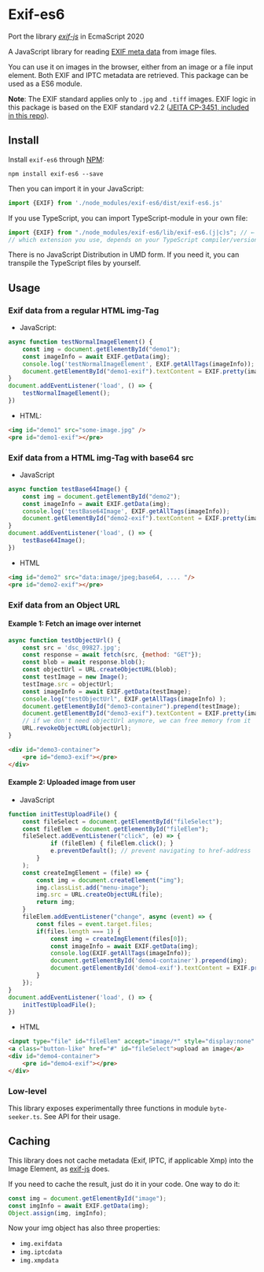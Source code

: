 # Exif-es6

Port the library [*exif-js*](https://github.com/exif-js/exif-js) in EcmaScript 2020

A JavaScript library for reading [EXIF meta data](https://en.wikipedia.org/wiki/Exchangeable_image_file_format) from image files.

You can use it on images in the browser, either from an image or a file input element. 
Both EXIF and IPTC metadata are retrieved.
This package can be used as a ES6 module.


**Note**: The EXIF standard applies only to `.jpg` and `.tiff` images. 
EXIF logic in this package is based on the EXIF standard v2.2 ([JEITA CP-3451, included in this repo](/specification/Exif2-2.pdf)).

## Install

Install `exif-es6` through [NPM](https://www.npmjs.com/#getting-started):

```shell
npm install exif-es6 --save
```
 

Then you can import it in your JavaScript:

```javascript
import {EXIF} from './node_modules/exif-es6/dist/exif-es6.js'
```

If you use TypeScript, you can import TypeScript-module in your own file:

```typescript
import {EXIF} from "./node_modules/exif-es6/lib/exif-es6.(j|c)s"; // ← 
// which extension you use, depends on your TypeScript compiler/version etc.
```

There is no JavaScript Distribution in UMD form. 
If you need it, you can transpile the TypeScript files by yourself. 

## Usage

### Exif data from a regular HTML img-Tag

* JavaScript:

```javascript
async function testNormalImageElement() {
    const img = document.getElementById("demo1");
    const imageInfo = await EXIF.getData(img);
    console.log('testNormalImageElement', EXIF.getAllTags(imageInfo));
    document.getElementById("demo1-exif").textContent = EXIF.pretty(imageInfo);
}
document.addEventListener('load', () => {
    testNormalImageElement();
})
```

* HTML:
 
```html
<img id="demo1" src="some-image.jpg" />
<pre id="demo1-exif"></pre>
```

### Exif data from a HTML img-Tag with base64 src

* JavaScript

```javascript
async function testBase64Image() {
    const img = document.getElementById("demo2");
    const imageInfo = await EXIF.getData(img);
    console.log('testBase64Image', EXIF.getAllTags(imageInfo));
    document.getElementById("demo2-exif").textContent = EXIF.pretty(imageInfo);
}
document.addEventListener('load', () => {
    testBase64Image();
})
```

* HTML

```html
<img id="demo2" src="data:image/jpeg;base64, .... "/>
<pre id="demo2-exif"></pre>
```

### Exif data from an Object URL

#### Example 1: Fetch an image over internet

```javascript
async function testObjectUrl() {
    const src = 'dsc_09827.jpg';
    const response = await fetch(src, {method: "GET"});
    const blob = await response.blob();
    const objectUrl = URL.createObjectURL(blob);
    const testImage = new Image();
    testImage.src = objectUrl;
    const imageInfo = await EXIF.getData(testImage);
    console.log("testObjectUrl", EXIF.getAllTags(imageInfo) );
    document.getElementById("demo3-container").prepend(testImage);
    document.getElementById("demo3-exif").textContent = EXIF.pretty(imageInfo);
    // if we don't need objectUrl anymore, we can free memory from it
    URL.revokeObjectURL(objectUrl);
}
```

```html
<div id="demo3-container">
    <pre id="demo3-exif"></pre>
</div>
```

#### Example 2: Uploaded image from user

* JavaScript

```javascript
function initTestUploadFile() {
    const fileSelect = document.getElementById("fileSelect");
    const fileElem = document.getElementById("fileElem");
    fileSelect.addEventListener("click", (e) => {
            if (fileElem) { fileElem.click(); }
            e.preventDefault(); // prevent navigating to href-address
        }
    );
    const createImgElement = (file) => {
        const img = document.createElement("img");
        img.classList.add("menu-image");
        img.src = URL.createObjectURL(file);
        return img;
    }
    fileElem.addEventListener("change", async (event) => {
        const files = event.target.files;
        if(files.length === 1) {
            const img = createImgElement(files[0]);
            const imageInfo = await EXIF.getData(img);
            console.log(EXIF.getAllTags(imageInfo));
            document.getElementById('demo4-container').prepend(img);
            document.getElementById('demo4-exif').textContent = EXIF.pretty(imageInfo)
        }
    });
}
document.addEventListener('load', () => {
    initTestUploadFile();
})
```

* HTML

```html
<input type="file" id="fileElem" accept="image/*" style="display:none" />
<a class="button-like" href="#" id="fileSelect">upload an image</a>
<div id="demo4-container">
    <pre id="demo4-exif"></pre>
</div>
```

### Low-level

This library exposes experimentally three functions in module `byte-seeker.ts`.
See API for their usage.

## Caching


This library does not cache metadata (Exif, IPTC, if applicable Xmp) into the Image Element,
as [exif-js](https://github.com/exif-js/exif-js) does.

If you need to cache the result, just do it in your code. One way to do it:

```javascript
const img = document.getElementById("image");
const imgInfo = await EXIF.getData(img);
Object.assign(img, imgInfo); 
```

Now your img object has also three properties:

* `img.exifdata`
* `img.iptcdata`
* `img.xmpdata`


